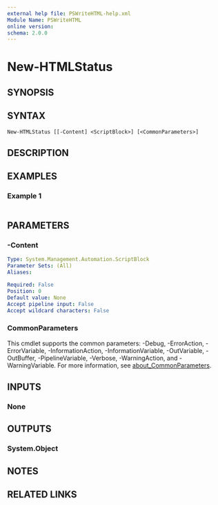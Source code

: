 ```yaml
---
external help file: PSWriteHTML-help.xml
Module Name: PSWriteHTML
online version:
schema: 2.0.0
---
```


# New-HTMLStatus

## SYNOPSIS


## SYNTAX

```
New-HTMLStatus [[-Content] <ScriptBlock>] [<CommonParameters>]
```

## DESCRIPTION


## EXAMPLES

### Example 1
```powershell

```



## PARAMETERS

### -Content


```yaml
Type: System.Management.Automation.ScriptBlock
Parameter Sets: (All)
Aliases:

Required: False
Position: 0
Default value: None
Accept pipeline input: False
Accept wildcard characters: False
```

### CommonParameters
This cmdlet supports the common parameters: -Debug, -ErrorAction, -ErrorVariable, -InformationAction, -InformationVariable, -OutVariable, -OutBuffer, -PipelineVariable, -Verbose, -WarningAction, and -WarningVariable. For more information, see [about_CommonParameters](http://go.microsoft.com/fwlink/?LinkID=113216).

## INPUTS

### None

## OUTPUTS

### System.Object
## NOTES

## RELATED LINKS
